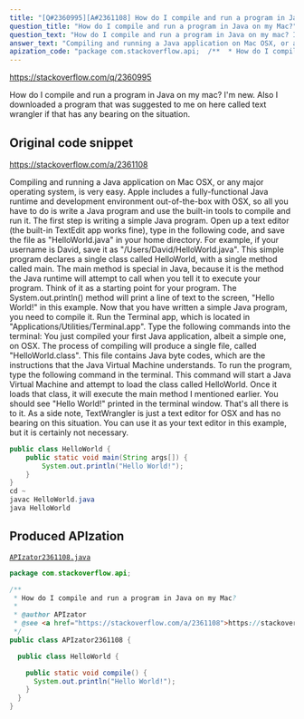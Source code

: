 ```yaml
---
title: "[Q#2360995][A#2361108] How do I compile and run a program in Java on my Mac?"
question_title: "How do I compile and run a program in Java on my Mac?"
question_text: "How do I compile and run a program in Java on my mac? I'm new. Also I downloaded a program that was suggested to me on here called text wrangler if that has any bearing on the situation."
answer_text: "Compiling and running a Java application on Mac OSX, or any major operating system, is very easy. Apple includes a fully-functional Java runtime and development environment out-of-the-box with OSX, so all you have to do is write a Java program and use the built-in tools to compile and run it. The first step is writing a simple Java program. Open up a text editor (the built-in TextEdit app works fine), type in the following code, and save the file as \"HelloWorld.java\" in your home directory. For example, if your username is David, save it as \"/Users/David/HelloWorld.java\". This simple program declares a single class called HelloWorld, with a single method called main. The main method is special in Java, because it is the method the Java runtime will attempt to call when you tell it to execute your program. Think of it as a starting point for your program. The System.out.println() method will print a line of text to the screen, \"Hello World!\" in this example. Now that you have written a simple Java program, you need to compile it. Run the Terminal app, which is located in \"Applications/Utilities/Terminal.app\". Type the following commands into the terminal: You just compiled your first Java application, albeit a simple one, on OSX. The process of compiling will produce a single file, called \"HelloWorld.class\". This file contains Java byte codes, which are the instructions that the Java Virtual Machine understands. To run the program, type the following command in the terminal. This command will start a Java Virtual Machine and attempt to load the class called HelloWorld. Once it loads that class, it will execute the main method I mentioned earlier. You should see \"Hello World!\" printed in the terminal window. That's all there is to it. As a side note, TextWrangler is just a text editor for OSX and has no bearing on this situation. You can use it as your text editor in this example, but it is certainly not necessary."
apization_code: "package com.stackoverflow.api;  /**  * How do I compile and run a program in Java on my Mac?  *  * @author APIzator  * @see <a href=\"https://stackoverflow.com/a/2361108\">https://stackoverflow.com/a/2361108</a>  */ public class APIzator2361108 {    public class HelloWorld {      public static void compile() {       System.out.println(\"Hello World!\");     }   } }"
---
```


https://stackoverflow.com/q/2360995

How do I compile and run a program in Java on my mac?
I&#x27;m new.
Also I downloaded a program that was suggested to me on here called text wrangler if that has any bearing on the situation.



## Original code snippet

https://stackoverflow.com/a/2361108

Compiling and running a Java application on Mac OSX, or any major operating system, is very easy. Apple includes a fully-functional Java runtime and development environment out-of-the-box with OSX, so all you have to do is write a Java program and use the built-in tools to compile and run it.
The first step is writing a simple Java program. Open up a text editor (the built-in TextEdit app works fine), type in the following code, and save the file as &quot;HelloWorld.java&quot; in your home directory.
For example, if your username is David, save it as &quot;/Users/David/HelloWorld.java&quot;. This simple program declares a single class called HelloWorld, with a single method called main. The main method is special in Java, because it is the method the Java runtime will attempt to call when you tell it to execute your program. Think of it as a starting point for your program. The System.out.println() method will print a line of text to the screen, &quot;Hello World!&quot; in this example.
Now that you have written a simple Java program, you need to compile it. Run the Terminal app, which is located in &quot;Applications/Utilities/Terminal.app&quot;. Type the following commands into the terminal:
You just compiled your first Java application, albeit a simple one, on OSX. The process of compiling will produce a single file, called &quot;HelloWorld.class&quot;. This file contains Java byte codes, which are the instructions that the Java Virtual Machine understands.
To run the program, type the following command in the terminal.
This command will start a Java Virtual Machine and attempt to load the class called HelloWorld. Once it loads that class, it will execute the main method I mentioned earlier. You should see &quot;Hello World!&quot; printed in the terminal window. That&#x27;s all there is to it.
As a side note, TextWrangler is just a text editor for OSX and has no bearing on this situation. You can use it as your text editor in this example, but it is certainly not necessary.

```java
public class HelloWorld {
    public static void main(String args[]) {
        System.out.println("Hello World!");
    }
}
cd ~
javac HelloWorld.java
java HelloWorld
```

## Produced APIzation

[`APIzator2361108.java`](https://github.com/pasqualesalza/apization-temp-data/raw/master/apizations/java/APIzator2361108.java)

```java
package com.stackoverflow.api;

/**
 * How do I compile and run a program in Java on my Mac?
 *
 * @author APIzator
 * @see <a href="https://stackoverflow.com/a/2361108">https://stackoverflow.com/a/2361108</a>
 */
public class APIzator2361108 {

  public class HelloWorld {

    public static void compile() {
      System.out.println("Hello World!");
    }
  }
}

```
